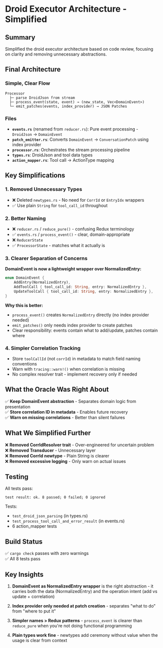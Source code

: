 # Droid Executor Architecture - Simplified

## Summary
Simplified the droid executor architecture based on code review, focusing on clarity and removing unnecessary abstractions.

## Final Architecture

### Simple, Clear Flow
```
Processor
  ├─ parse DroidJson from stream
  ├─ process_event(state, event) → (new_state, Vec<DomainEvent>)
  └─ emit_patches(events, index_provider) → JSON Patches
```

### Files
- **`events.rs`** (renamed from `reducer.rs`): Pure event processing - `DroidJson` → `DomainEvent`
- **`patch_emitter.rs`**: Converts `DomainEvent` → `ConversationPatch` using index provider
- **`processor.rs`**: Orchestrates the stream processing pipeline
- **`types.rs`**: DroidJson and tool data types
- **`action_mapper.rs`**: Tool call → ActionType mapping

## Key Simplifications

### 1. Removed Unnecessary Types
- ❌ Deleted `newtypes.rs` - No need for `CorrId` or `EntryIdx` wrappers
- ✅ Use plain `String` for `tool_call_id` throughout

### 2. Better Naming
- ❌ `reducer.rs` / `reduce_pure()` - confusing Redux terminology
- ✅ `events.rs` / `process_event()` - clear, domain-appropriate
- ❌ `ReducerState` 
- ✅ `ProcessorState` - matches what it actually is

### 3. Clearer Separation of Concerns
**DomainEvent is now a lightweight wrapper over NormalizedEntry:**
```rust
enum DomainEvent {
    AddEntry(NormalizedEntry),
    AddToolCall { tool_call_id: String, entry: NormalizedEntry },
    UpdateToolCall { tool_call_id: String, entry: NormalizedEntry },
}
```

**Why this is better:**
- `process_event()` creates `NormalizedEntry` directly (no index provider needed)
- `emit_patches()` only needs index provider to create patches
- Clear responsibility: events contain what to add/update, patches contain where

### 4. Simpler Correlation Tracking
- Store `toolCallId` (not `corrId`) in metadata to match field naming conventions
- Warn with `tracing::warn!()` when correlation is missing
- No complex resolver trait - implement recovery only if needed

## What the Oracle Was Right About

✅ **Keep DomainEvent abstraction** - Separates domain logic from presentation  
✅ **Store correlation ID in metadata** - Enables future recovery  
✅ **Warn on missing correlations** - Better than silent failures  

## What We Simplified Further

❌ **Removed CorrIdResolver trait** - Over-engineered for uncertain problem  
❌ **Removed Transducer** - Unnecessary layer  
❌ **Removed CorrId newtype** - Plain String is clearer  
❌ **Removed excessive logging** - Only warn on actual issues  

## Testing

All tests pass:
```
test result: ok. 8 passed; 0 failed; 0 ignored
```

Tests:
- `test_droid_json_parsing` (in types.rs)
- `test_process_tool_call_and_error_result` (in events.rs)
- 6 action_mapper tests

## Build Status
✅ `cargo check` passes with zero warnings  
✅ All 8 tests pass

## Key Insights

1. **DomainEvent as NormalizedEntry wrapper** is the right abstraction - it carries both the data (NormalizedEntry) and the operation intent (add vs update + correlation)

2. **Index provider only needed at patch creation** - separates "what to do" from "where to put it"

3. **Simpler names > Redux patterns** - `process_event` is clearer than `reduce_pure` when you're not doing functional programming

4. **Plain types work fine** - newtypes add ceremony without value when the usage is clear from context
